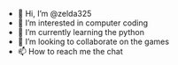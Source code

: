 - 👋 Hi, I’m @zelda325
- 👀 I’m interested in computer coding
- 🌱 I’m currently learning the python
- 💞️ I’m looking to collaborate on the games
- 📫 How to reach me the chat

<!---
zelda325/zelda325 is a ✨ special ✨ repository because its `README.md` (this file) appears on your GitHub profile.
You can click the Preview link to take a look at your changes.
--->
